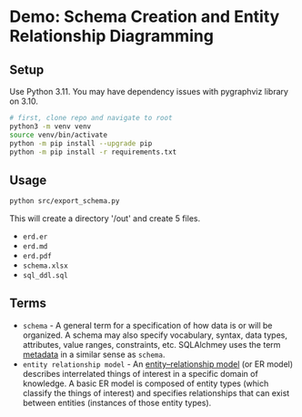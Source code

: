 # Demo: Schema Creation and Entity Relationship Diagramming

## Setup

Use Python 3.11. You may have dependency issues with pygraphviz library on 3.10.

```bash
# first, clone repo and navigate to root
python3 -m venv venv
source venv/bin/activate
python -m pip install --upgrade pip
python -m pip install -r requirements.txt
```

## Usage

```bash
python src/export_schema.py
```

This will create a directory '/out' and create 5 files.
* `erd.er`
* `erd.md`
* `erd.pdf`
* `schema.xlsx`
* `sql_ddl.sql`


## Terms
- `schema` - A general term for a specification of how data is or will be organized. A schema may also specify vocabulary, syntax, data types, attributes, value ranges, constraints, etc. SQLAlchmey uses the term [metadata](https://docs.sqlalchemy.org/en/20/glossary.html#term-metadata) in a similar sense as `schema`.
- `entity relationship model` - An [entity–relationship model](https://en.wikipedia.org/wiki/Entity%E2%80%93relationship_model) (or ER model) describes interrelated things of interest in a specific domain of knowledge. A basic ER model is composed of entity types (which classify the things of interest) and specifies relationships that can exist between entities (instances of those entity types).